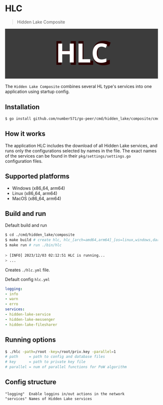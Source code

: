 # HLC

> Hidden Lake Composite

<img src="_images/hlc_logo.png" alt="hlc_logo.png"/>

The `Hidden Lake Composite` combines several HL type's services into one application using startup config.

## Installation

```bash
$ go install github.com/number571/go-peer/cmd/hidden_lake/composite/cmd/hlc@latest
```

## How it works

The application HLC includes the download of all Hidden Lake services, and runs only the configurations selected by names in the file. The exact names of the services can be found in their `pkg/settings/settings.go` configuration files.

## Supported platforms

- Windows (x86_64, arm64)
- Linux (x86_64, arm64)
- MacOS (x86_64, arm64)

## Build and run

Default build and run

```bash 
$ cd ./cmd/hidden_lake/composite
$ make build # create hlc, hlc_[arch=amd64,arm64]_[os=linux,windows,darwin] and copy to ./bin
$ make run # run ./bin/hlc

> [INFO] 2023/12/03 02:12:51 HLC is running...
> ...
```

Creates `./hlc.yml` file.

Default config `hlc.yml`

```yaml
logging:
- info
- warn
- erro
services:
- hidden-lake-service
- hidden-lake-messenger
- hidden-lake-filesharer
```

## Running options

```bash
$ ./hlc -path=/root -key=/root/priv.key -parallel=1
# path     = path to config and database files
# key      = path to private key file
# parallel = num of parallel functions for PoW algorithm
```

## Config structure

```
"logging"  Enable loggins in/out actions in the network
"services" Names of Hidden Lake services 
```
